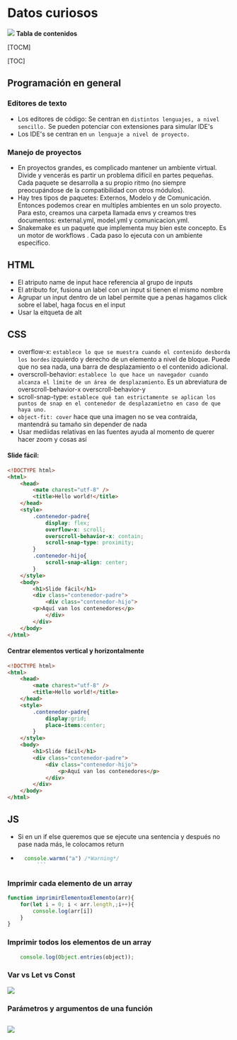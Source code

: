 # Datos curiosos
![](http://www.cursosgis.com/wp-content/uploads/2017/06/lenguajes_1.png)
**Tabla de contenidos**

[TOCM]

[TOC]
## Programación en general
### Editores de texto
+ Los editores de código: Se centran en `distintos lenguajes, a nivel sencillo.` Se pueden potenciar con extensiones para simular IDE's
+ Los IDE's se centran en `un lenguaje a nivel de proyecto.`
### Manejo de proyectos
+ En proyectos grandes, es complicado mantener un ambiente virtual. Divide y vencerás es partir un problema difícil en partes pequeñas. Cada paquete se desarrolla a su propio ritmo (no siempre preocupándose de la compatibilidad con otros módulos). 
+ Hay tres tipos de paquetes: Externos, Modelo y de Comunicación. Entonces podemos crear en multiples ambientes en un solo proyecto.  Para esto, creamos una carpeta llamada envs y creamos tres documentos: external.yml, model.yml y comunicacion.yml.
+ Snakemake es un paquete que implementa muy bien este concepto. Es un motor de workflows . Cada paso lo ejecuta con un ambiente específico.
## HTML
+ El atriputo name de input hace referencia al grupo de inputs
+ El atributo for, fusiona un label con un input si tienen el mismo nombre
+ Agrupar un input dentro de un label permite que a penas hagamos click sobre el label, haga focus en el input
+ Usar la eitqueta de alt
## CSS
+ overflow-x: `establece lo que se muestra cuando el contenido desborda los bordes` izquierdo y derecho de un elemento a nivel de bloque. Puede que no sea nada, una barra de desplazamiento o el contenido adicional.
+ overscroll-behavior: `establece lo que hace un navegador cuando alcanza el límite de un área de desplazamiento`. Es un abreviatura de overscroll-behavior-x overscroll-behavior-y
+ scroll-snap-type: `establece qué tan estrictamente se aplican los puntos de snap en el contenedor de desplazamietno en caso de que haya uno.`
+ `object-fit: cover` hace que una imagen no se vea contraida, mantendrá su tamaño sin depender de nada
+ Usar mediidas relativas en las fuentes ayuda al momento de querer hacer zoom y cosas así
#### Slide fácil:
```html
<!DOCTYPE html>
<html>
    <head>
        <mate charest="utf-8" />
        <title>Hello world!</title>
    </head>
	<style>
        .contenedor-padre{
            display: flex;
            overflow-x: scroll;
            overscroll-behavior-x: contain;
            scroll-snap-type: proximity;
        }
        .contenedor-hijo{
            scroll-snap-align: center;
        }
	</style>
    <body>
        <h1>Slide fácil</h1>
		<div class="contenedor-padre">
            <div class="contenedor-hijo">
		<p>Aquí van los contenedores</p>
            </div>   
		</div>
    </body>
</html>
```
#### Centrar elementos vertical y horizontalmente
```html
<!DOCTYPE html>
<html>
    <head>
        <mate charest="utf-8" />
        <title>Hello world!</title>
    </head>
	<style>
        .contenedor-padre{
            display:grid;
			place-items:center;
        }
	</style>
    <body>
        <h1>Slide fácil</h1>
		<div class="contenedor-padre">
            <div class="contenedor-hijo">
				<p>Aquí van los contenedores</p>
            </div>   
		</div>
    </body>
</html>
```

## JS
+ Si en un if else queremos que se ejecute una sentencia y después no pase nada más, le colocamos return
+ ```javascript 
	console.warmn("a") /*Warning*/
		```
### Imprimir cada elemento de un array
```javascript
function imprimirElementoxElemento(arr){
	for(let i = 0; i < arr.length,;i++){
		console.log(arr[i])
	}
}
```
### Imprimir todos los elementos de un array
```javascript
	console.log(Object.entries(object));
```

### Var vs Let vs Const
![](https://pbs.twimg.com/media/EeVw-DOXgAAMtKk.jpg)
### Parámetros y argumentos de una función
![](https://preview.redd.it/bxkz9iko0u681.png?auto=webp&s=dfcf8222d495f9c71bc5b5fb17468b33e7cba0e9)
----
